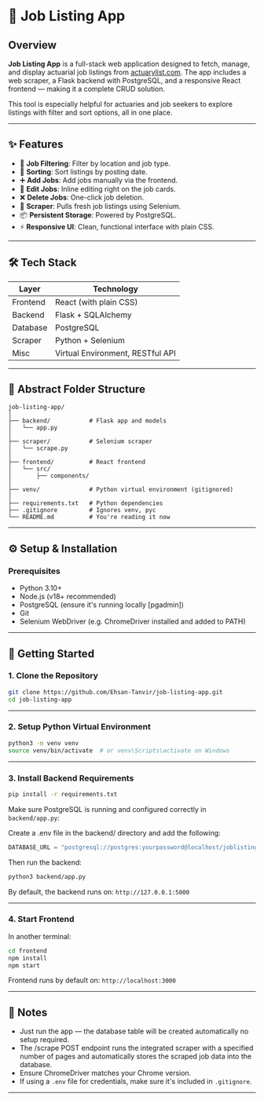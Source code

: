 # 💼 Job Listing App

## Overview

**Job Listing App** is a full-stack web application designed to fetch, manage, and display actuarial job listings from [actuarylist.com](https://www.actuarylist.com). The app includes a web scraper, a Flask backend with PostgreSQL, and a responsive React frontend — making it a complete CRUD solution.

This tool is especially helpful for actuaries and job seekers to explore listings with filter and sort options, all in one place.

---

## ✨ Features

* 🔎 **Job Filtering**: Filter by location and job type.
* 🔄 **Sorting**: Sort listings by posting date.
* ➕ **Add Jobs**: Add jobs manually via the frontend.
* 📝 **Edit Jobs**: Inline editing right on the job cards.
* ❌ **Delete Jobs**: One-click job deletion.
* 🔗 **Scraper**: Pulls fresh job listings using Selenium.
* 📦 **Persistent Storage**: Powered by PostgreSQL.
* ⚡ **Responsive UI**: Clean, functional interface with plain CSS.

---

## 🛠️ Tech Stack

| Layer    | Technology                       |
| -------- | -------------------------------- |
| Frontend | React (with plain CSS)           |
| Backend  | Flask + SQLAlchemy               |
| Database | PostgreSQL                       |
| Scraper  | Python + Selenium                |
| Misc     | Virtual Environment, RESTful API |

---

## 📁 Abstract Folder Structure

```
job-listing-app/
│
├── backend/           # Flask app and models
│   └── app.py
│
├── scraper/           # Selenium scraper
│   └── scrape.py
│
├── frontend/          # React frontend
│   └── src/
│       ├── components/
│
├── venv/              # Python virtual environment (gitignored)
│
├── requirements.txt   # Python dependencies
├── .gitignore         # Ignores venv, pyc
└── README.md          # You're reading it now
```

---

## ⚙️ Setup & Installation

### Prerequisites

* Python 3.10+
* Node.js (v18+ recommended)
* PostgreSQL (ensure it's running locally [pgadmin])
* Git
* Selenium WebDriver (e.g. ChromeDriver installed and added to PATH)

---

## 🚀 Getting Started

### 1. Clone the Repository

```bash
git clone https://github.com/Ehsan-Tanvir/job-listing-app.git
cd job-listing-app
```

---

### 2. Setup Python Virtual Environment

```bash
python3 -m venv venv
source venv/bin/activate  # or venv\Scripts\activate on Windows
```

---

### 3. Install Backend Requirements

```bash
pip install -r requirements.txt
```

Make sure PostgreSQL is running and configured correctly in `backend/app.py`:

Create a .env file in the backend/ directory and add the following:

```python
DATABASE_URL = "postgresql://postgres:yourpassword@localhost/joblistings"
```

Then run the backend:

```bash
python3 backend/app.py
```

By default, the backend runs on:
`http://127.0.0.1:5000`

---

### 4. Start Frontend

In another terminal:

```bash
cd frontend
npm install
npm start
```

Frontend runs by default on:
`http://localhost:3000`

---

## 📌 Notes

* Just run the app — the database table will be created automatically no setup required.
* The /scrape POST endpoint runs the integrated scraper with a specified number of pages and automatically stores the scraped job data into the database.
* Ensure ChromeDriver matches your Chrome version.
* If using a `.env` file for credentials, make sure it's included in `.gitignore`.

---
